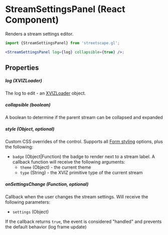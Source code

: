 # StreamSettingsPanel (React Component)

Renders a stream settings editor.

```jsx
import {StreamSettingsPanel} from 'streetscape.gl';

<StreamSettingsPanel log={log} collapsible={true} />;
```

## Properties

##### log (XVIZLoader)

The log to edit - an [XVIZLoader](/docs/api-reference/xviz-loader-interface.md) object.

##### collapsible (boolean)

A boolean to determine if the parent stream can be collapsed and expanded

##### style (Object, optional)

Custom CSS overrides of the control. Supports all
[Form styling](https://github.com/uber-web/monochrome/blob/master/src/form/README.md#styling)
options, plus the following:

- `badge` (Object|Function) the badge to render next to a stream label. A callback function will
  receive the following arguments:
  - `theme` (Object) - the current theme
  - `type` (String) - the XVIZ primitive type of the current stream

##### onSettingsChange (Function, optional)

Callback when the user changes the stream settings. Will receive the following parameters:

- `settings` (Object)

If the callback returns `true`, the event is considered "handled" and prevents the default behavior
(log frame update)
